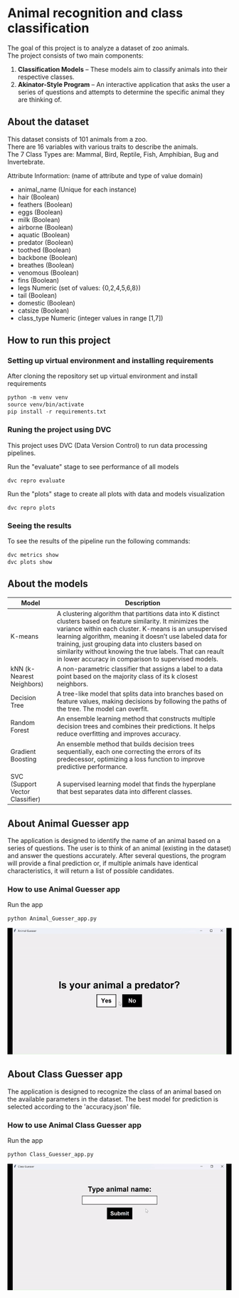 # Animal recognition and class classification

The goal of this project is to analyze a dataset of zoo animals. \
The project consists of two main components:  

1. **Classification Models** – These models aim to classify animals into their respective classes.  
2. **Akinator-Style Program** – An interactive application that asks the user a series of questions and attempts to determine the specific animal they are thinking of.

## About the dataset
This dataset consists of 101 animals from a zoo.\
There are 16 variables with various traits to describe the animals.\
The 7 Class Types are: Mammal, Bird, Reptile, Fish, Amphibian, Bug and Invertebrate.

Attribute Information: (name of attribute and type of value domain)
- animal_name (Unique for each instance)
- hair (Boolean)
- feathers (Boolean)
- eggs (Boolean)
- milk (Boolean)
- airborne (Boolean)
- aquatic (Boolean)
- predator (Boolean)
- toothed (Boolean)
- backbone (Boolean)
- breathes (Boolean)
- venomous (Boolean)
- fins (Boolean)
- legs Numeric (set of values: {0,2,4,5,6,8})
- tail (Boolean)
- domestic (Boolean)
- catsize (Boolean)
- class_type Numeric (integer values in range [1,7])


## How to run this project

### Setting up virtual environment and installing requirements

After cloning the repository set up virtual environment and install requirements

```
python -m venv venv 
source venv/bin/activate
pip install -r requirements.txt
```

### Runing the project using DVC

This project uses DVC (Data Version Control) to run data processing pipelines.

Run the "evaluate" stage to see performance of all models
```
dvc repro evaluate
```

Run the "plots" stage to create all plots with data and models visualization
```
dvc repro plots
```

### Seeing the results

To see the results of the pipeline run the following commands:
```
dvc metrics show
dvc plots show
```

## About the models
| Model              | Description                                                                                     |
|--------------------|-------------------------------------------------------------------------------------------------|
| K-means            | A clustering algorithm that partitions data into K distinct clusters based on feature similarity. It minimizes the variance within each cluster. K-means is an unsupervised learning algorithm, meaning it doesn’t use labeled data for training, just grouping data into clusters based on similarity without knowing the true labels. That can reault in lower accuracy in comparison to supervised models.|
| kNN (k-Nearest Neighbors) | A non-parametric classifier that assigns a label to a data point based on the majority class of its k closest neighbors.|
| Decision Tree      | A tree-like model that splits data into branches based on feature values, making decisions by following the paths of the tree. The model can overfit. |
| Random Forest      | An ensemble learning method that constructs multiple decision trees and combines their predictions. It helps reduce overfitting and improves accuracy. |
| Gradient Boosting  | An ensemble method that builds decision trees sequentially, each one correcting the errors of its predecessor, optimizing a loss function to improve predictive performance. |
| SVC (Support Vector Classifier) | A supervised learning model that finds the hyperplane that best separates data into different classes. |


## About Animal Guesser app

The application is designed to identify the name of an animal based on a series of questions. The user is to think of an animal (existing in the dataset) and answer the questions accurately. After several questions, the program will provide a final prediction or, if multiple animals have identical characteristics, it will return a list of possible candidates.

### How to use Animal Guesser app

Run the app
```
python Animal_Guesser_app.py
```

![Gif 1](gif1.gif)

## About Class Guesser app

The application is designed to recognize the class of an animal based on the available parameters in the dataset. The best model for prediction is selected according to the 'accuracy.json' file.

### How to use Animal Class Guesser app

Run the app
```
python Class_Guesser_app.py
```

![Gif 2](gif2.gif)
